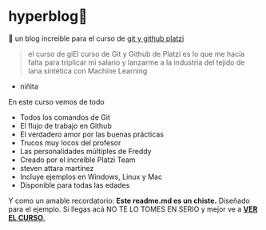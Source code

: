
# hyperblog💚
🔧
un blog increible para el curso de [git y github platzi](https://platzi.com/clases/1557-git-github/19960-ignorar-archivos-en-el-repositorio-con-gitignore/ "git y github platzi")

> el curso de giEl curso de Git y Github de Platzi es lo que me hacía falta para triplicar mi salario y lanzarme a la industria del tejido de lana sintética con Machine Learning
- niñita


En este curso vemos de todo
- Todos los comandos de Git
- El flujo de trabajo en Github
- El verdadero amor por las buenas prácticas
- Trucos muy locos del profesor
- Las personalidades múltiples de Freddy
-  Creado por el increíble Platzi Team
- steven attara martinez
- Incluye ejemplos en Windows, Linux y Mac
- Disponible para todas las edades

Y como un amable recordatorio: **Este readme.md es un chiste.** Diseñado para el ejemplo. Si llegas acá NO TE LO TOMES EN SERIO y mejor ve a [**VER EL CURSO**.](https://platzi.com/clases/1557-git-github/19960-ignorar-archivos-en-el-repositorio-con-gitignore/ "ver el curso.")